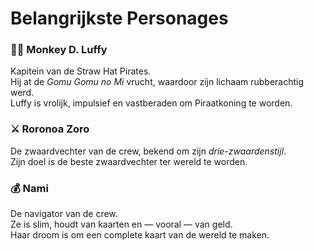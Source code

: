 # Belangrijkste Personages

### 🏴‍☠️ Monkey D. Luffy

Kapitein van de Straw Hat Pirates.  
Hij at de _Gomu Gomu no Mi_ vrucht, waardoor zijn lichaam rubberachtig werd.  
Luffy is vrolijk, impulsief en vastberaden om Piraatkoning te worden.

### ⚔️ Roronoa Zoro

De zwaardvechter van de crew, bekend om zijn _drie-zwaardenstijl_.  
Zijn doel is de beste zwaardvechter ter wereld te worden.

### 💰 Nami

De navigator van de crew.  
Ze is slim, houdt van kaarten en — vooral — van geld.  
Haar droom is om een complete kaart van de wereld te maken.
